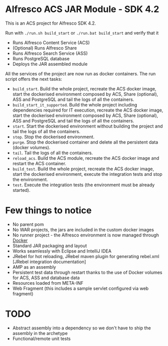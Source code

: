 # Alfresco ACS JAR Module - SDK 4.2

This is an ACS project for Alfresco SDK 4.2.

Run with `./run.sh build_start` or `./run.bat build_start` and verify that it

 * Runs Alfresco Content Service (ACS)
 * (Optional) Runs Alfresco Share
 * Runs Alfresco Search Service (ASS)
 * Runs PostgreSQL database
 * Deploys the JAR assembled module
 
All the services of the project are now run as docker containers. The run script offers the next tasks:

 * `build_start`. Build the whole project, recreate the ACS docker image, start the dockerised environment composed by ACS, Share (optional), ASS 
 and PostgreSQL and tail the logs of all the containers.
 * `build_start_it_supported`. Build the whole project including dependencies required for IT execution, recreate the ACS docker image, start the dockerised environment 
 composed by ACS, Share (optional), ASS and PostgreSQL and tail the logs of all the containers.
 * `start`. Start the dockerised environment without building the project and tail the logs of all the containers.
 * `stop`. Stop the dockerised environment.
 * `purge`. Stop the dockerised container and delete all the persistent data (docker volumes).
 * `tail`. Tail the logs of all the containers.
 * `reload_acs`. Build the ACS module, recreate the ACS docker image and restart the ACS container.
 * `build_test`. Build the whole project, recreate the ACS docker image, start the dockerised environment, execute the integration tests and stop 
 the environment.
 * `test`. Execute the integration tests (the environment must be already started).

# Few things to notice

 * No parent pom
 * No WAR projects, the jars are included in the custom docker images
 * No runner project - the Alfresco environment is now managed through [Docker](https://www.docker.com/)
 * Standard JAR packaging and layout
 * Works seamlessly with Eclipse and IntelliJ IDEA
 * JRebel for hot reloading, JRebel maven plugin for generating rebel.xml [JRebel integration documentation]
 * AMP as an assembly
 * Persistent test data through restart thanks to the use of Docker volumes for ACS, ASS and database data
 * Resources loaded from META-INF
 * Web Fragment (this includes a sample servlet configured via web fragment)

# TODO

  * Abstract assembly into a dependency so we don't have to ship the assembly in the archetype
  * Functional/remote unit tests
